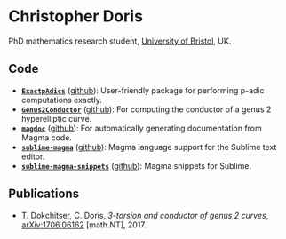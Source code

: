 # Christopher Doris
PhD mathematics research student, [University of Bristol](https://www.bristolmathsresearch.org), UK.

## Code
- **[`ExactpAdics`](/ExactpAdics)** ([github](https://githb.com/cjdoris/ExactpAdics)): User-friendly package for performing p-adic computations exactly.
- **[`Genus2Conductor`](/Genus2Conductor)** ([github](https://githb.com/cjdoris/Genus2Conductor)): For computing the conductor of a genus 2 hyperelliptic curve.
- **[`magdoc`](/magdoc)** ([github](https://githb.com/cjdoris/magdoc)): For automatically generating documentation from Magma code.
- **[`sublime-magma`](https://packagecontrol.io/packages/Magma)** ([github](https://githb.com/cjdoris/sublime-magma)): Magma language support for the Sublime text editor.
- **[`sublime-magma-snippets`](https://packagecontrol.io/packages/MagmaSnippets)** ([github](https://githb.com/cjdoris/sublime-magma-snippets)): Magma snippets for Sublime.

## Publications
- T. Dokchitser, C. Doris, *3-torsion and conductor of genus 2 curves*, [arXiv:1706.06162](https://arxiv.org/abs/1706.06162) \[math.NT], 2017.
